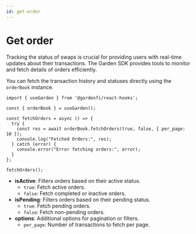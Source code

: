 ```yaml
---
id: get-order
---
```


# Get order  

Tracking the status of swaps is crucial for providing users with real-time updates about their transactions. The Garden SDK provides tools to monitor and fetch details of orders efficiently.

You can fetch the transaction history and statuses directly using the `orderBook` instance.

```tsx
import { useGarden } from '@gardenfi/react-hooks';

const { orderBook } = useGarden();

const fetchOrders = async () => {
  try {
    const res = await orderBook.fetchOrders(true, false, { per_page: 10 });
    console.log("Fetched Orders:", res);
  } catch (error) {
    console.error("Error fetching orders:", error);
  }
};

fetchOrders();
```

- **isActive**: Filters orders based on their active status.  
  - `true`: Fetch active orders.  
  - `false`: Fetch completed or inactive orders.  
- **isPending**: Filters orders based on their pending status.  
  - `true`: Fetch pending orders.  
  - `false`: Fetch non-pending orders.  
- **options**: Additional options for pagination or filters.  
  - `per_page`: Number of transactions to fetch per page.
  